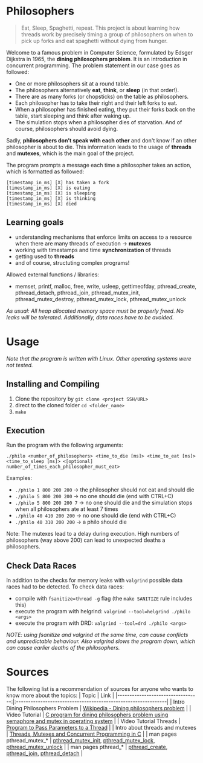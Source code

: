 # Philosophers
> Eat, Sleep, Spaghetti, repeat. This project is about learning how threads work by precisely timing a group of philosophers on when to pick up forks and eat spaghetti without dying from hunger.

Welcome to a famous problem in Computer Science, formulated by Edsger Dijkstra in 1965, the **dining philosophers problem**. It is an introduction in concurrent programming.
The problem statement in our case goes as followed:
- One or more philosophers sit at a round table.
- The philosophers alternatively **eat**, **think**, or **sleep** (in that order!).
- There are as many forks (or chopsticks) on the table as philosophers.
- Each philosopher has to take their right and their left forks to eat.
- When a philosopher has finished eating, they put their forks back on the table, start sleeping and think after waking up.
- The simulation stops when a philosopher dies of starvation. And of course, philosophers should avoid dying.

Sadly, **philosophers don’t speak with each other** and don't know if an other philosopher is about to die. This information leads to the usage of **threads** and **mutexes**, which is the main goal of the project.

The program prompts a message each time a philosopher takes an action, which is formatted as followed:
```
[timestamp_in_ms] [X] has taken a fork
[timestamp_in_ms] [X] is eating
[timestamp_in_ms] [X] is sleeping
[timestamp_in_ms] [X] is thinking
[timestamp_in_ms] [X] died
```


## Learning goals
- understanding mechanisms that enforce limits on access to a resource when there are many threads of execution -> **mutexes**
- working with timestamps and time **synchronization** of threads
- getting used to **threads**
- and of course, structuting complex programs!


Allowed external functions / libraries:
- memset, printf, malloc, free, write, usleep, gettimeofday, pthread_create, pthread_detach, pthread_join, pthread_mutex_init, pthread_mutex_destroy, pthread_mutex_lock, pthread_mutex_unlock


_As usual: All heap allocated memory space must be properly freed. No leaks will be tolerated._
_Additionally, data races have to be avoided._

# Usage
*Note that the program is written with Linux. Other operating systems were not tested.*

## Installing and Compiling
1) Clone the repository by ``` git clone <project SSH/URL> ```
2) direct to the cloned folder ```cd <folder_name>```
3) ```make```


## Execution
Run the program with the following arguments:
```
./philo <number_of_philosophers> <time_to_die [ms]> <time_to_eat [ms]> <time_to_sleep [ms]> <[optional] number_of_times_each_philosopher_must_eat>
```


Examples:
* ```./philo 1 800 200 200``` -> the philosopher should not eat and should die
* ```./philo 5 800 200 200``` -> no one should die (end with CTRL+C)
* ```./philo 5 800 200 200 7``` -> no one should die and the simulation stops when all philosophers ate at least 7 times
* ```./philo 40 410 200 200``` -> no one should die (end with CTRL+C)
* ```./philo 40 310 200 200``` -> a philo should die

Note: The mutexes lead to a delay during execution. High numbers of philosophers (way above 200) can lead to unexpected deaths a philosophers.

## Check Data Races
In addition to the checks for memory leaks with ```valgrind``` possible data races had to be detected.
To check data races:

- compile with ```fsanitize=thread -g``` flag (the ```make SANITIZE``` rule includes this)
- execute the program with helgrind: ```valgrind --tool=helgrind ./philo <args>```
- execute the program with DRD: ```valgrind --tool=drd ./philo <args>```

_NOTE: using fsanitize and valgrind at the same time, can cause conflicts and unpredictable behaviour. Also valgrind slows the program down, which can cause earlier deaths of the philosophers._


# Sources
The following list is a recommendation of sources for anyone who wants to know more about the topics:
| Topic								| Link                                                        	|
|----------------------------------:|:--------------------------------------------------------------|
| Intro Dining Philosophers Problem | [Wikipedia - Dining philosophers problem](https://en.wikipedia.org/wiki/Dining_philosophers_problem) |
| Video Tutorial | [C program for dining philosophers problem using semaphore and mutex in operating system](https://www.youtube.com/watch?v=1LgFnXFpNMg) |
| Video Tutorial Threads | [Program to Pass Parameters to a Thread](https://www.youtube.com/watch?v=60NBJxX9n-M) |
| Intro about threads and mutexes | [Threads, Mutexes and Concurrent Programming in C](https://www.codequoi.com/en/threads-mutexes-and-concurrent-programming-in-c/) |
| man pages pthread_mutex_* | [pthread_mutex_init](https://linux.die.net/man/3/pthread_mutex_init), [pthread_mutex_lock](https://linux.die.net/man/3/pthread_mutex_lock), [pthread_mutex_unlock](https://linux.die.net/man/3/pthread_mutex_unlock) |
| man pages pthread_* | [pthread_create](https://man7.org/linux/man-pages/man3/pthread_create.3.html), [pthread_join](https://man7.org/linux/man-pages/man3/pthread_join.3.html), [pthread_detach](https://man7.org/linux/man-pages/man3/pthread_detach.3.html) |
